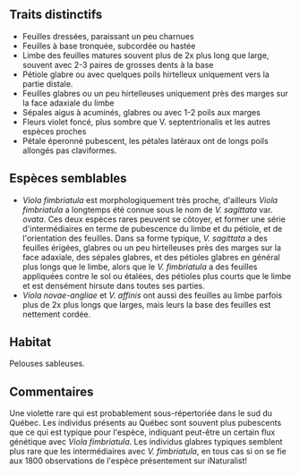 
<!--
1-https://www.inaturalist.org/observations/74334139
2-https://www.inaturalist.org/observations/74334139
3-https://www.inaturalist.org/observations/74334139
4-https://www.inaturalist.org/observations/74334139
1-https://www.inaturalist.org/observations/27449692
2-https://www.inaturalist.org/observations/97248165
1-https://www.inaturalist.org/observations/73850323
1-https://www.inaturalist.org/observations/133070753
-->

## Traits distinctifs
- Feuilles dressées, paraissant un peu charnues
- Feuilles à base tronquée, subcordée ou hastée
- Limbe des feuilles matures souvent plus de 2x plus long que large, souvent avec 2-3 paires de grosses dents à la base
- Pétiole glabre ou avec quelques poils hirtelleux uniquement vers la partie distale.
- Feuilles glabres ou un peu hirtelleuses uniquement près des marges sur la face adaxiale du limbe
- Sépales aigus à acuminés, glabres ou avec 1-2 poils aux marges
- Fleurs violet foncé, plus sombre que V. septentrionalis et les autres espèces proches
- Pétale éperonné pubescent, les pétales latéraux ont de longs poils allongés pas claviformes.


## Espèces semblables

- _Viola fimbriatula_ est morphologiquement très proche, d'ailleurs _Viola fimbriatula_ a longtemps été connue sous le nom de _V. sagittata_ var. _ovata_. Ces deux espèces rares peuvent se côtoyer, et former une série d'intermédiaires en terme de pubescence du limbe et du pétiole, et de l'orientation des feuilles. Dans sa forme typique, _V. sagittata_ a des feuilles érigées, glabres ou un peu hirtelleuses près des marges sur la face adaxiale, des sépales glabres, et des pétioles glabres en général plus longs que le limbe, alors que le _V. fimbriatula_ a des feuilles appliquées contre le sol ou étalées, des pétioles plus courts que le limbe et est densément hirsute dans toutes ses parties.
- _Viola novae-angliae_ et _V. affinis_ ont aussi des feuilles au limbe parfois plus de 2x plus longs que larges, mais leurs la base des feuilles est nettement cordée. 

## Habitat

Pelouses sableuses.

## Commentaires

Une violette rare qui est probablement sous-répertoriée dans le sud du Québec. Les individus présents au Québec sont souvent plus pubescents que ce qui est typique pour l'espèce, indiquant peut-être un certain flux génétique avec _Viola fimbriatula_. Les individus glabres typiques semblent plus rare que les intermédiaires avec _V. fimbriatula_, en tous cas si on se fie aux 1800 observations de l'espèce présentement sur iNaturalist!


